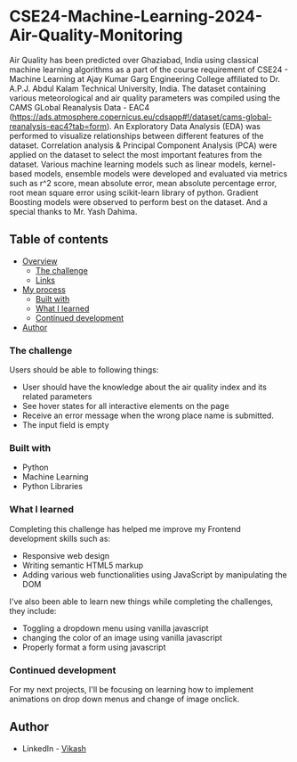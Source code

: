 # CSE24-Machine-Learning-2024-Air-Quality-Monitoring
Air Quality has been predicted over Ghaziabad, India using classical machine learning algorithms as a part of the course requirement of CSE24 - Machine Learning at Ajay Kumar Garg Engineering College affiliated to Dr. A.P.J. Abdul Kalam Technical University, India.
The dataset containing various meteorological and air quality parameters was compiled using the CAMS GLobal Reanalysis Data - EAC4 (https://ads.atmosphere.copernicus.eu/cdsapp#!/dataset/cams-global-reanalysis-eac4?tab=form). An Exploratory Data Analysis (EDA) was performed to visualize relationships between different features of the dataset. Correlation analysis & Principal Component Analysis (PCA) were applied on the dataset to select the most important features from the dataset. Various machine learning models such as linear models, kernel-based models, ensemble models were developed and evaluated via metrics such as r^2 score, mean absolute error, mean absolute percentage error, root mean square error using scikit-learn library of python. Gradient Boosting models were observed to perform best on the dataset.
And a special thanks to Mr. Yash Dahima.


## Table of contents

- [Overview](#overview)
  - [The challenge](#the-challenge)
  - [Links](#links)
- [My process](#my-process)
  - [Built with](#built-with)
  - [What I learned](#what-i-learned)
  - [Continued development](#continued-development)
- [Author](#author)

### The challenge

Users should be able to following things:

- User should have the knowledge about the air quality index and its related parameters
- See hover states for all interactive elements on the page
- Receive an error message when the wrong place name is submitted.
- The input field is empty
  

### Built with

- Python
- Machine Learning
- Python Libraries



### What I learned

Completing this challenge has helped me improve my Frontend development skills such as:
- Responsive web design
- Writing semantic HTML5 markup
- Adding various web functionalities using JavaScript by manipulating the DOM

I've also been able to learn new things while completing the challenges, they include:
- Toggling a dropdown menu using vanilla javascript
- changing the color of an image using vanilla javascript
- Properly format a form using javascript



### Continued development

For my next projects, I'll be focusing on learning how to implement animations on drop down menus and change of 
image onclick.

## Author

- LinkedIn - [Vikash](https://www.linkedin.com/in/vikash-864a721b7?utm_source=share&utm_campaign=share_via&utm_content=profile&utm_medium=android_app)



